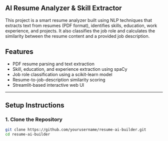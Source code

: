 ## AI Resume Analyzer & Skill Extractor

This project is a smart resume analyzer built using NLP techniques that extracts text from resumes (PDF format), identifies skills, education, work experience, and projects. It also classifies the job role and calculates the similarity between the resume content and a provided job description.

## Features

- PDF resume parsing and text extraction
- Skill, education, and experience extraction using spaCy
- Job role classification using a scikit-learn model
- Resume-to-job-description similarity scoring
- Streamlit-based interactive web UI

---

## Setup Instructions

### 1. Clone the Repository
```bash
git clone https://github.com/yourusername/resume-ai-builder.git
cd resume-ai-builder
